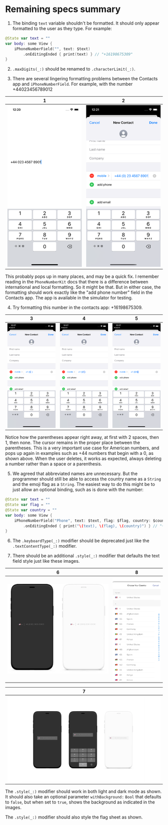 # Remaining specs summary

1. The binding `text` variable shouldn't be formatted. It should only appear formatted to the user as they type. For example: 

```swift
@State var text = ""
var body: some View {
	iPhoneNumberField("", text: $text)
		.onEditingEnded { print(text) } // "+16198675309"
}

```

2. `.maxDigits(_:)` should be renamed to `.characterLimit(_:)`.

3. There are several lingering formatting problems between the Contacts app and `iPhoneNumberField`. For example, with the number +44023456789012

1 | 2
:-------------------------:|:-------------------------:
![](./assets/img/specs/1.png) | ![](./assets/img/specs/2.png)

This probably pops up in many places, and may be a quick fix. I remember reading in the `PhoneNumberKit` docs that there is a difference between international and local formatting. So it might be that. But in either case, the formatting should work exactly like the "add phone number" field in the Contacts app. The app is available in the simulator for testing.

4. Try formatting this number in the contacts app: +16198675309.

3 | 4 | 5
:-------------------------:|:-------------------------:|:-------------------------:
![](./assets/img/specs/3.png) | ![](./assets/img/specs/4.png) | ![](./assets/img/specs/5.png)

Notice how the parentheses appear right away, at first with 2 spaces, then 1, then none. The cursor remains in the proper place between the parentheses. This is a very important use case for American numbers, and pops up again in examples such as +44 numbers that begin with a 0, as shown above. When the user deletes, it works as expected, always deleting a number rather than a space or a parenthesis.

5. We agreed that abbreviated names are unnecessary. But the programmer should still be able to access the country name as a `String` and the emoji flag as a `String`. The easiest way to do this might be to just allow an optional binding, such as is done with the number:

```swift
@State var text = ""
@State var flag = ""
@State var country = ""
var body: some View {
	iPhoneNumberField("Phone", text: $text, flag: $flag, country: $country)
		.onEditingEnded { print("\(text), \(flag), \(country)") } // "+16198765309, 🇺🇸, United States"
}
```

6. The `.keyboardType(_:)` modifier should be deprecated just like the `.textContentType(_:)` modifier.

7. There should be an additional `.style(_:)` modifier that defaults the text field style just like these images.

| 6 | 8 |
|:-------------------------:|:-------------------------:|
| ![](./assets/img/specs/6.png) | ![](./assets/img/specs/8.jpeg) |

| 7 |
|:-------------------------:|
| ![](./assets/img/specs/7.png) |

The `.style(_:)` modifier should work in both light and dark mode as shown. It should also take an optional parameter `withBackground:` `Bool` that defaults to `false`, but when set to `true`, shows the background as indicated in the images.

The `.style(_:)` modifier should also style the flag sheet as shown.